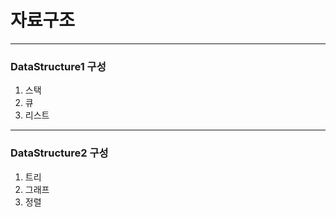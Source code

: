 # 자료구조

----------------
### DataStructure1 구성
1. 스택
2. 큐
3. 리스트

--------------
### DataStructure2 구성
1. 트리
2. 그래프
3. 정렬
